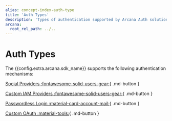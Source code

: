 ```yaml
---
alias: concept-index-auth-type
title: 'Auth Types'
description: 'Types of authentication supported by Arcana Auth solution for onboarding Web3 app users.'
arcana:
  root_rel_path: ../..
---
```


# Auth Types

The {{config.extra.arcana.sdk_name}} supports the following authentication mechanisms:

[Social Providers :fontawesome-solid-users-gear:](./socialauth.md){ .md-button }

[Custom IAM Providers :fontawesome-solid-users-gear:](./customauth.md){ .md-button }

[Passwordless Login :material-card-account-mail:](./pwdless.md){ .md-button }

[Custom OAuth :material-tools:](./custom-oauth.md){ .md-button }
